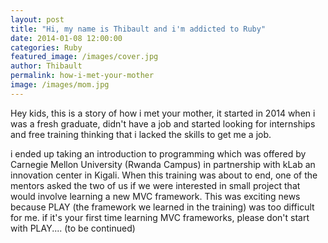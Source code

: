 ```yaml
---
layout: post
title: "Hi, my name is Thibault and i'm addicted to Ruby"
date: 2014-01-08 12:00:00
categories: Ruby
featured_image: /images/cover.jpg
author: Thibault
permalink: how-i-met-your-mother
image: /images/mom.jpg
---
```


Hey kids, this is a story of how i met your mother, it started in 2014 when i was a fresh graduate, didn't have a job and started looking for internships and free training thinking that i lacked the skills to get me a job.

i ended up taking an introduction to programming which was offered by Carnegie Mellon University (Rwanda Campus) in partnership with kLab an innovation center in Kigali. When this training was about to end, one of the mentors asked the two of us if we were interested in small project that would involve learning a new MVC framework. This was exciting news because PLAY (the framework we learned in the training) was too difficult for me. if it's your first time learning MVC frameworks, please don't start with PLAY.... (to be continued)